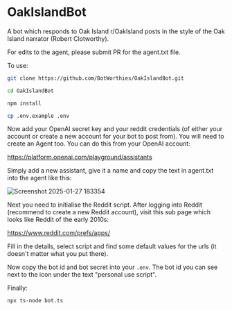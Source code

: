 # OakIslandBot
A bot which responds to Oak Island r/OakIsland posts in the style of the Oak Island narrator (Robert Clotworthy).

For edits to the agent, please submit PR for the agent.txt file. 

To use:

```bash
git clone https://github.com/BotWorthies/OakIslandBot.git
```
```bash
cd OakIslandBot
```
```bash
npm install
```
```bash
cp .env.example .env
```
Now add your OpenAI secret key and your reddit credentials (of either your account or create a new account for your bot to post from). You will need to create an Agent too. You can do this from your OpenAI account:

https://platform.openai.com/playground/assistants

Simply add a new assistant, give it a name and copy the text in agent.txt into the agent like this:

![Screenshot 2025-01-27 183354](https://github.com/user-attachments/assets/cc5f6258-8e8e-4f16-8afc-a443daf10077)

Next you need to initialise the Reddit script. After logging into Reddit (recommend to create a new Reddit account), visit this sub page which looks like Reddit of the early 2010s:

https://www.reddit.com/prefs/apps/

Fill in the details, select script and find some default values for the urls (it doesn't matter what you put there).

Now copy the bot id and bot secret into your `.env`. The bot id you can see next to the icon under the text "personal use script".

Finally: 

```bash
npx ts-node bot.ts
```
